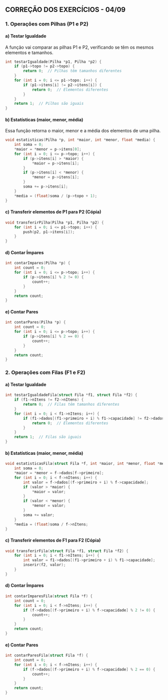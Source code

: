 ## CORREÇÃO DOS EXERCÍCIOS - 04/09 ##
### 1. Operações com Pilhas (P1 e P2)

#### a) Testar Igualdade
A função vai comparar as pilhas P1 e P2, verificando se têm os mesmos elementos e tamanhos.

```c
int testarIgualdade(Pilha *p1, Pilha *p2) {
    if (p1->topo != p2->topo) {
        return 0;  // Pilhas têm tamanhos diferentes
    }
    for (int i = 0; i <= p1->topo; i++) {
        if (p1->itens[i] != p2->itens[i]) {
            return 0;  // Elementos diferentes
        }
    }
    return 1;  // Pilhas são iguais
}
```

#### b) Estatísticas (maior, menor, média)
Essa função retorna o maior, menor e a média dos elementos de uma pilha.

```c
void estatisticas(Pilha *p, int *maior, int *menor, float *media) {
    int soma = 0;
    *maior = *menor = p->itens[0];
    for (int i = 0; i <= p->topo; i++) {
        if (p->itens[i] > *maior) {
            *maior = p->itens[i];
        }
        if (p->itens[i] < *menor) {
            *menor = p->itens[i];
        }
        soma += p->itens[i];
    }
    *media = (float)soma / (p->topo + 1);
}
```

#### c) Transferir elementos de P1 para P2 (Cópia)

```c
void transferirPilha(Pilha *p1, Pilha *p2) {
    for (int i = 0; i <= p1->topo; i++) {
        push(p2, p1->itens[i]);
    }
}
```

#### d) Contar Ímpares

```c
int contarImpares(Pilha *p) {
    int count = 0;
    for (int i = 0; i <= p->topo; i++) {
        if (p->itens[i] % 2 != 0) {
            count++;
        }
    }
    return count;
}
```

#### e) Contar Pares

```c
int contarPares(Pilha *p) {
    int count = 0;
    for (int i = 0; i <= p->topo; i++) {
        if (p->itens[i] % 2 == 0) {
            count++;
        }
    }
    return count;
}
```

### 2. Operações com Filas (F1 e F2)

#### a) Testar Igualdade

```c
int testarIgualdadeFila(struct Fila *f1, struct Fila *f2) {
    if (f1->nItens != f2->nItens) {
        return 0;  // Filas têm tamanhos diferentes
    }
    for (int i = 0; i < f1->nItens; i++) {
        if (f1->dados[(f1->primeiro + i) % f1->capacidade] != f2->dados[(f2->primeiro + i) % f2->capacidade]) {
            return 0;  // Elementos diferentes
        }
    }
    return 1;  // Filas são iguais
}
```

#### b) Estatísticas (maior, menor, média)

```c
void estatisticasFila(struct Fila *f, int *maior, int *menor, float *media) {
    int soma = 0;
    *maior = *menor = f->dados[f->primeiro];
    for (int i = 0; i < f->nItens; i++) {
        int valor = f->dados[(f->primeiro + i) % f->capacidade];
        if (valor > *maior) {
            *maior = valor;
        }
        if (valor < *menor) {
            *menor = valor;
        }
        soma += valor;
    }
    *media = (float)soma / f->nItens;
}
```

#### c) Transferir elementos de F1 para F2 (Cópia)

```c
void transferirFila(struct Fila *f1, struct Fila *f2) {
    for (int i = 0; i < f1->nItens; i++) {
        int valor = f1->dados[(f1->primeiro + i) % f1->capacidade];
        inserir(f2, valor);
    }
}
```

#### d) Contar Ímpares

```c
int contarImparesFila(struct Fila *f) {
    int count = 0;
    for (int i = 0; i < f->nItens; i++) {
        if (f->dados[(f->primeiro + i) % f->capacidade] % 2 != 0) {
            count++;
        }
    }
    return count;
}
```

#### e) Contar Pares

```c
int contarParesFila(struct Fila *f) {
    int count = 0;
    for (int i = 0; i < f->nItens; i++) {
        if (f->dados[(f->primeiro + i) % f->capacidade] % 2 == 0) {
            count++;
        }
    }
    return count;
}
```
